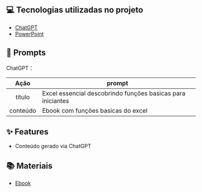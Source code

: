 
## 💻 Tecnologias utilizadas no projeto

- [ChatGPT](https://chat.openai.com/) 
- [PowerPoint](https://www.microsoft.com/en/microsoft-365/powerpoint)

## 🧠 Prompts


ChatGPT：

|   Ação   | prompt                                                                                                                                                                                                                                                                         |
| :------: | ------------------------------------------------------------------------------------------------------------------------------------------------------------------------------------------------------------------------------------------------------------------------------ |
|  título  | Excel essencial descobrindo funções basicas para iniciantes                                                        |
| conteúdo | Ebook com funções basicas do excel |


## ✨ Features

- Conteúdo gerado via ChatGPT

## 📚 Materiais

- [Ebook](https://www.linkedin.com/comm/feed/update/urn%3Ali%3AugcPost%3A7260351299190214657?lipi=urn%3Ali%3Apage%3Aemail_email_notification_single_content_processing_complete_01%3B9ceVeZF0RyK5FzsyEyJFHw%3D%3D&midToken=AQEzXI4cXjaANQ&midSig=0n6wYNylibdXw1&trk=eml-email_notification_single_content_processing_complete_01-hero_notification_cta-0-1ep~cta&trkEmail=eml-email_notification_single_content_processing_complete_01-hero_notification_cta-0-1ep~cta-null-nhhtfv~m37mtmax~kd-null-null&eid=nhhtfv-m37mtmax-kd&otpToken=MTMwMTFjZTAxMzJlY2ZjY2I2MjkwZmViNDExZGU2YjQ4ZmNkZDU0OTkwYTY4ZTZlN2JkYTA2NmI0YjU5NWZmM2Y3ZDFkNmU5NTJmMmNkZDU0Mjk5ZDFjMWE0MWQ1NWFlNWZjZmI2ZTU4MmNlNjUwYzY2ZDMyM2Q3LDEsMQ%3D%3D)
